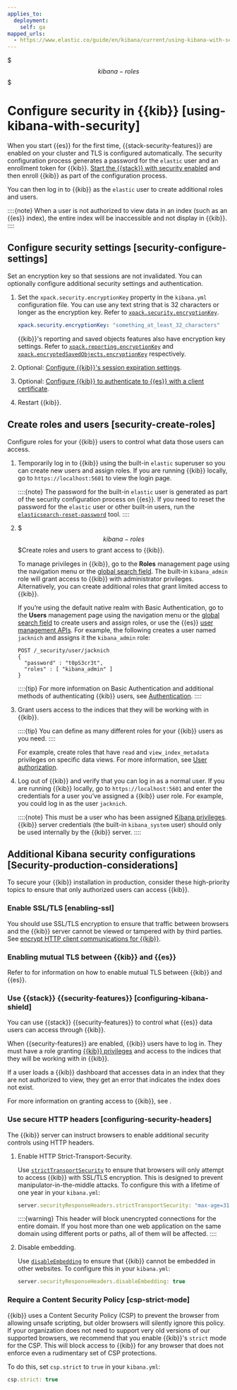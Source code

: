 ```yaml
---
applies_to:
  deployment:
    self: ga
mapped_urls:
  - https://www.elastic.co/guide/en/kibana/current/using-kibana-with-security.html
---
```


$$$kibana-roles$$$

# Configure security in {{kib}} [using-kibana-with-security]

When you start {{es}} for the first time, {{stack-security-features}} are enabled on your cluster and TLS is configured automatically. The security configuration process generates a password for the `elastic` user and an enrollment token for {{kib}}. [Start the {{stack}} with security enabled](/deploy-manage/security/security-certificates-keys.md) and then enroll {{kib}} as part of the configuration process.

You can then log in to {{kib}} as the `elastic` user to create additional roles and users.

::::{note}
When a user is not authorized to view data in an index (such as an {{es}} index), the entire index will be inaccessible and not display in {{kib}}.
::::


## Configure security settings [security-configure-settings]

Set an encryption key so that sessions are not invalidated. You can optionally configure additional security settings and authentication.

1. Set the `xpack.security.encryptionKey` property in the `kibana.yml` configuration file. You can use any text string that is 32 characters or longer as the encryption key. Refer to [`xpack.security.encryptionKey`](kibana://reference/configuration-reference/security-settings.md#xpack-security-encryptionkey).

    ```yaml
    xpack.security.encryptionKey: "something_at_least_32_characters"
    ```

    {{kib}}'s reporting and saved objects features also have encryption key settings. Refer to [`xpack.reporting.encryptionKey`](kibana://reference/configuration-reference/reporting-settings.md#xpack-reporting-encryptionkey) and [`xpack.encryptedSavedObjects.encryptionKey`](kibana://reference/configuration-reference/security-settings.md#xpack-encryptedsavedobjects-encryptionkey) respectively.

2. Optional: [Configure {{kib}}'s session expiration settings](/deploy-manage/security/kibana-session-management.md).
3. Optional: [Configure {{kib}} to authenticate to {{es}} with a client certificate](/deploy-manage/security/secure-cluster-communications.md).
4. Restart {{kib}}.


## Create roles and users [security-create-roles]

Configure roles for your {{kib}} users to control what data those users can access.

1. Temporarily log in to {{kib}} using the built-in `elastic` superuser so you can create new users and assign roles. If you are running {{kib}} locally, go to `https://localhost:5601` to view the login page.

    ::::{note}
    The password for the built-in `elastic` user is generated as part of the security configuration process on {{es}}. If you need to reset the password for the `elastic` user or other built-in users, run the [`elasticsearch-reset-password`](elasticsearch://reference/elasticsearch/command-line-tools/reset-password.md) tool.
    ::::

2. $$$kibana-roles$$$Create roles and users to grant access to {{kib}}.

    To manage privileges in {{kib}}, go to the **Roles** management page using the navigation menu or the [global search field](/explore-analyze/find-and-organize/find-apps-and-objects.md). The built-in `kibana_admin` role will grant access to {{kib}} with administrator privileges. Alternatively, you can create additional roles that grant limited access to {{kib}}.

    If you’re using the default native realm with Basic Authentication, go to the **Users** management page using the navigation menu or the [global search field](/explore-analyze/find-and-organize/find-apps-and-objects.md) to create users and assign roles, or use the {{es}} [user management APIs](https://www.elastic.co/docs/api/doc/elasticsearch/group/endpoint-security). For example, the following creates a user named `jacknich` and assigns it the `kibana_admin` role:

    ```console
    POST /_security/user/jacknich
    {
      "password" : "t0pS3cr3t",
      "roles" : [ "kibana_admin" ]
    }
    ```

    ::::{tip}
    For more information on Basic Authentication and additional methods of authenticating {{kib}} users, see [Authentication](/deploy-manage/users-roles/cluster-or-deployment-auth/user-authentication.md).
    ::::

3. Grant users access to the indices that they will be working with in {{kib}}.

    ::::{tip}
    You can define as many different roles for your {{kib}} users as you need.
    ::::


    For example, create roles that have `read` and `view_index_metadata` privileges on specific data views. For more information, see [User authorization](/deploy-manage/users-roles/cluster-or-deployment-auth/user-roles.md).

4. Log out of {{kib}} and verify that you can log in as a normal user. If you are running {{kib}} locally, go to `https://localhost:5601` and enter the credentials for a user you’ve assigned a {{kib}} user role. For example, you could log in as the user `jacknich`.

    ::::{note}
    This must be a user who has been assigned [Kibana privileges](/deploy-manage/users-roles/cluster-or-deployment-auth/kibana-privileges.md). {{kib}} server credentials (the built-in `kibana_system` user) should only be used internally by the {{kib}} server.
    ::::

## Additional Kibana security configurations [Security-production-considerations]

To secure your {{kib}} installation in production, consider these high-priority topics to ensure that only authorized users can access {{kib}}.

### Enable SSL/TLS [enabling-ssl]

You should use SSL/TLS encryption to ensure that traffic between browsers and the {{kib}} server cannot be viewed or tampered with by third parties. See [encrypt HTTP client communications for {{kib}}](/deploy-manage/security/set-up-basic-security-plus-https.md#encrypt-kibana-http).

### Enabling mutual TLS between {{kib}} and {{es}}

Refer to [](/deploy-manage/security/secure-http-communications.md#elasticsearch-mutual-tls) for information on how to enable mutual TLS between {{kib}} and {{es}}.

### Use {{stack}} {{security-features}} [configuring-kibana-shield]

You can use {{stack}} {{security-features}} to control what {{es}} data users can access through {{kib}}.

When {{security-features}} are enabled, {{kib}} users have to log in. They must have a role granting [{{kib}} privileges](/deploy-manage/users-roles/cluster-or-deployment-auth/kibana-privileges.md) and access to the indices that they will be working with in {{kib}}.

If a user loads a {{kib}} dashboard that accesses data in an index that they are not authorized to view, they get an error that indicates the index does not exist.

For more information on granting access to {{kib}}, see [](/deploy-manage/users-roles/cluster-or-deployment-auth/kibana-privileges.md).


### Use secure HTTP headers [configuring-security-headers]

The {{kib}} server can instruct browsers to enable additional security controls using HTTP headers.

1. Enable HTTP Strict-Transport-Security.

    Use [`strictTransportSecurity`](https://www.elastic.co/guide/en/kibana/current/settings.html#server-securityResponseHeaders-strictTransportSecurity) to ensure that browsers will only attempt to access {{kib}} with SSL/TLS encryption. This is designed to prevent manipulator-in-the-middle attacks. To configure this with a lifetime of one year in your `kibana.yml`:

    ```js
    server.securityResponseHeaders.strictTransportSecurity: "max-age=31536000"
    ```

    ::::{warning}
    This header will block unencrypted connections for the entire domain. If you host more than one web application on the same domain using different ports or paths, all of them will be affected.
    ::::

2. Disable embedding.

    Use [`disableEmbedding`](https://www.elastic.co/guide/en/kibana/current/settings.html#server-securityResponseHeaders-disableEmbedding) to ensure that {{kib}} cannot be embedded in other websites. To configure this in your `kibana.yml`:

    ```js
    server.securityResponseHeaders.disableEmbedding: true
    ```

### Require a Content Security Policy [csp-strict-mode]

{{kib}} uses a Content Security Policy (CSP) to prevent the browser from allowing unsafe scripting, but older browsers will silently ignore this policy. If your organization does not need to support very old versions of our supported browsers, we recommend that you enable {{kib}}'s `strict` mode for the CSP. This will block access to {{kib}} for any browser that does not enforce even a rudimentary set of CSP protections.

To do this, set `csp.strict` to `true` in your `kibana.yml`:

```js
csp.strict: true
```

